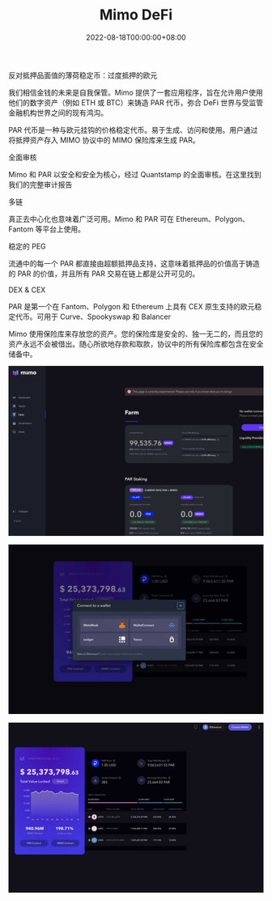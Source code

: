 ﻿---
title: "Mimo DeFi"
description: "Mimo 提供了一套应用程序，旨在允许用户使用他们的数字资产（例如 ETH 或 BTC）来铸造 PAR 代币，弥合 DeFi 世界与受监管金融机构世界之间的现有鸿沟。"
date: 2022-08-18T00:00:00+08:00
lastmod: 2022-08-18T00:00:00+08:00
draft: false
authors: ["seven"]
featuredImage: "mimo-defi.png"
tags: ["DeFi","Mimo DeFi"]
categories: ["nfts"]
nfts: ["DeFi"]
blockchain: "ETH"
website: "https://app.mimo.capital/?utm_source=DappRadar&utm_medium=deeplink&utm_campaign=visit-website"
twitter: "https://twitter.com/mimodefi"
discord: ""
telegram: "https://t.me/mimodefi"
github: ""
youtube: "https://www.youtube.com/channel/UCTItyzBBVqUVfOeek2iVX_Q"
twitch: ""
facebook: ""
instagram: ""
reddit: ""
medium: ""
steam: ""
gitbook: ""
googleplay: ""
appstore: ""
status: "Live"
weight: 
lightgallery: true
toc: true
pinned: false
recommend: false
recommend1: false
---
反对抵押品面值的薄荷稳定币：过度抵押的欧元

我们相信金钱的未来是自我保管。Mimo 提供了一套应用程序，旨在允许用户使用他们的数字资产（例如 ETH 或 BTC）来铸造 PAR 代币，弥合 DeFi 世界与受监管金融机构世界之间的现有鸿沟。

PAR 代币是一种与欧元挂钩的价格稳定代币。易于生成、访问和使用。用户通过将抵押资产存入 MIMO 协议中的 MIMO 保险库来生成 PAR。

全面审核

Mimo 和 PAR 以安全和安全为核心，经过 Quantstamp 的全面审核。在这里找到我们的完整审计报告

多链

真正去中心化也意味着广泛可用。Mimo 和 PAR 可在 Ethereum、Polygon、Fantom 等平台上使用。

稳定的 PEG

流通中的每一个 PAR 都直接由超额抵押品支持，这意味着抵押品的价值高于铸造的 PAR 的价值，并且所有 PAR 交易在链上都是公开可见的。

DEX & CEX

PAR 是第一个在 Fantom、Polygon 和 Ethereum 上具有 CEX 原生支持的欧元稳定代币。可用于 Curve、Spookyswap 和 Balancer

Mimo 使用保险库来存放您的资产。您的保险库是安全的、独一无二的，而且您的资产永远不会被借出。随心所欲地存款和取款，协议中的所有保险库都包含在安全储备中。

![1](98ec9056-108c-4660-ad2d-f42c4533673d_.jpg)

![2](a53f339f-5fd1-44a8-86a3-60ea879bfdd3_.jpg)

![3](e111b65c-de8d-41f2-8f80-8dfac840fb64_.jpg)
